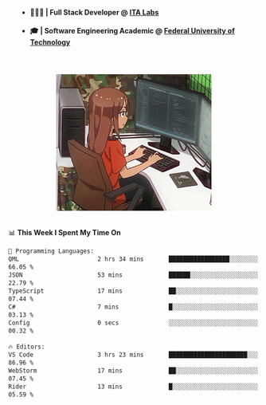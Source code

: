 <body style="margin-bottom: 40px; gap: 20px">
  <div style="display: flex; flex-direction: column; width: auto; margin: 0 auto; padding: 20px;">
    <ul style="flex: 1; margin-bottom: 20px;">
      <li><h4>🧑🏽‍💻 | Full Stack Developer @ <a href="https://itafrotas.com//">ITA Labs</a></h4></li>
      <li><h4>🎓 | Software Engineering Academic @ <a href="http://www.utfpr.edu.br/">Federal University of Technology</a></h4></li>
      <br/>
    </ul>
    <div style="display: flex; justify-content: center; align-items: center; gap: 20px;">
      <img width="312" height="274" src="assets/umiko.gif" alt="Computer Boy" />
    </div>
  </div>
</body>


<!--START_SECTION:waka-->
📊 **This Week I Spent My Time On** 

```text
💬 Programming Languages: 
QML                      2 hrs 34 mins       █████████████████░░░░░░░░   66.05 % 
JSON                     53 mins             ██████░░░░░░░░░░░░░░░░░░░   22.79 % 
TypeScript               17 mins             ██░░░░░░░░░░░░░░░░░░░░░░░   07.44 % 
C#                       7 mins              █░░░░░░░░░░░░░░░░░░░░░░░░   03.13 % 
Config                   0 secs              ░░░░░░░░░░░░░░░░░░░░░░░░░   00.32 % 

🔥 Editors: 
VS Code                  3 hrs 23 mins       ██████████████████████░░░   86.96 % 
WebStorm                 17 mins             ██░░░░░░░░░░░░░░░░░░░░░░░   07.45 % 
Rider                    13 mins             █░░░░░░░░░░░░░░░░░░░░░░░░   05.59 % 
```


<!--END_SECTION:waka-->

<!--
**danielr0d/danielr0d** is a ✨ _special_ ✨ repository because its `README.md` (this file) appears on your GitHub profile.

Here are some ideas to get you started:

- 🔭 I’m currently working on ...
- 🌱 I’m currently learning ...
- 👯 I’m looking to collaborate on ...
- 🤔 I’m looking for help with ...
- 💬 Ask me about ...
- 📫 How to reach me: ...
- 😄 Pronouns: ...
- ⚡ Fun fact: ...
-->
